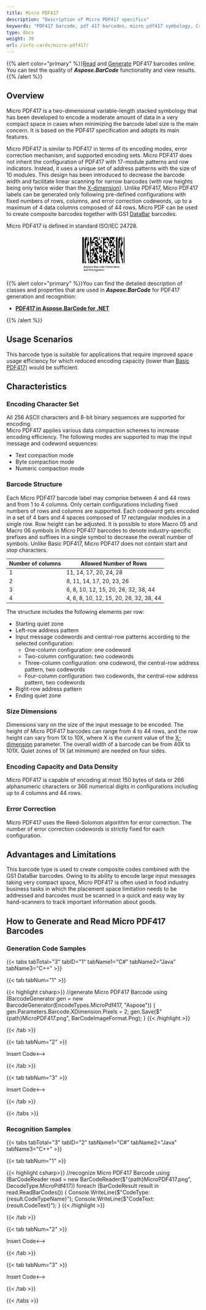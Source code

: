 ```yaml
---
title: Micro PDF417
description: "Description of Micro PDF417 specifics"
keywords: "PDF417 barcode, pdf 417 barcodes, micro pdf417 symbology, Create pdf417 barcodes, Read micro pdf417 barcode, what is micro pdf417, pdf 417 barcodes, generate micro pdf417, matrix barcodes, 2D symbology, micro pdf417 specification, pdf417 generator, pdf417 reader, recognize micro pdf 417, scan micro pdf417"
type: docs
weight: 30
url: /info-cards/micro-pdf417/
---
```

{{% alert color="primary" %}}[Read](https://products.aspose.app/barcode/recognize/pdf417) and [Generate](https://products.aspose.app/barcode/generate/pdf417) PDF417 barcodes online. You can test the quality of ***Aspose.BarCode*** functionality and view results.{{% /alert %}}

## **Overview**
Micro PDF417 is a two-dimensional variable-length stacked symbology that has been developed to encode a moderate amount of data in a very compact space in cases when minimizing the barcode label size is the main concern. It is based on the PDF417 specification and adopts its main features. 

Micro PDF417 is similar to PDF417 in terms of its encoding modes, error correction mechanism, and supported encoding sets. Micro PDF417 does not inherit the configuration of PDF417 with 17-module patterns and row indicators. Instead, it uses a unique set of address patterns with the size of 10 modules. This design has been introduced to decrease the barcode width and facilitate linear scanning for narrow barcodes (with row heights being only twice wider than the [X-dimension](/barcode/info-cards/x-dimension/)). Unlike PDF417, Micro PDF417 labels can be generated only following pre-defined configurations with fixed numbers of rows, columns, and error correction codewords, up to a maximum of 4 data columns composed of 44 rows. Micro PDF can be used to create composite barcodes together with GS1 [DataBar](/barcode/info-cards/databar-family) barcodes.

Micro PDF417 is defined in standard ISO/IEC 24728.

<p align="center"><img src="micropdf417code.png" alt="Micro PDF417 Barcode"></p>

{{% alert color="primary" %}}You can find the detailed description of classes and properties that are used in ***Aspose.BarCode*** for PDF417 generation and recognition:
- [**PDF417 in Aspose.BarCode for .NET**](/barcode/net/pdf417-and-macropdf417-barcode/)

{{% /alert %}} 

## **Usage Scenarios**
This barcode type is suitable for applications that require improved space usage efficiency for which reduced encoding capacity (lower than [Basic PDF417](/barcode/info-cards/pdf417-family/)) would be sufficient.

## **Characteristics**
### **Encoding Character Set**
All 256 ASCII characters and 8-bit binary sequences are supported for encoding.  
Micro PDF417 applies various data compaction schemes to increase encoding efficiency. The following modes are supported to map the input message and codeword sequences:
- Text compaction mode
- Byte compaction mode
- Numeric compaction mode

### **Barcode Structure**
Each Micro PDF417 barcode label may comprise between 4 and 44 rows and from 1 to 4 columns. Only certain configurations including fixed numbers of rows and columns are supported. Each codeword gets encoded in a set of 4 bars and 4 spaces composed of 17 rectangular modules in a single row. Row height can be adjusted. It is possible to store Macro 05 and Macro 06 symbols in Micro PDF417 barcodes to denote industry-specific prefixes and suffixes in a single symbol to decrease the overall number of symbols. Unlike Basic PDF417, Micro PDF417 does not contain start and stop characters.
  
|Number of columns|Allowed Number of Rows|
|---|---|
|1|11, 14, 17, 20, 24, 28|
|2|8, 11, 14, 17, 20, 23, 26|
|3|6, 8, 10, 12, 15, 20, 26, 32, 38, 44|
|4|4, 6, 8, 10, 12, 15, 20, 26, 32, 38, 44|
  
The structure includes the following elements per row:
- Starting quiet zone
- Left-row address pattern
- Input message codewords and central-row patterns according to the selected configuration:
    - One-column configuration: one codeword
    - Two-column configuration: two codewords
    - Three-column configuration: one codeword, the central-row address pattern, two codewords
    - Four-column configuration: two codewords, the central-row address pattern, two codewords
- Right-row address pattern
- Ending quiet zone

### **Size Dimensions**
Dimensions vary on the size of the input message to be encoded. The height of Micro PDF417 barcodes can range from 4 to 44 rows, and the row height can vary from 1X to 10X, where X is the current value of the [X-dimension](/barcode/info-cards/x-dimension/) parameter. The overall width of a barcode can be from 40X to 101X. Quiet zones of 1X (at minimum) are needed on four sides.

### **Encoding Capacity and Data Density**
Micro PDF417 is capable of encoding at most 150 bytes of data or 266 alphanumeric characters or 366 numerical digits in configurations including up to 4 columns and 44 rows.

### **Error Correction**
Micro PDF417 uses the Reed-Solomon algorithm for error correction. The number of error correction codewords is strictly fixed for each configuration.

## **Advantages and Limitations**
This barcode type is used to create composite codes combined with the GS1 DataBar barcodes. Owing to its ability to encode large input messages taking very compact space, Micro PDF417 is often used in food industry business tasks in which the placement space limitation needs to be addressed and barcodes must be scanned in a quick and easy way by hand-scanners to track important information about goods.

## **How to Generate and Read Micro PDF417 Barcodes**
### **Generation Code Samples**

{{< tabs tabTotal="3" tabID="1" tabName1="C#" tabName2="Java" tabName3="C++" >}}

{{< tab tabNum="1" >}}

{{< highlight csharp>}}
//generate Micro PDF417 Barcode
using (BarcodeGenerator gen = new BarcodeGenerator(EncodeTypes.MicroPdf417, "Aspose"))
{
    gen.Parameters.Barcode.XDimension.Pixels = 2;
    gen.Save($"{path}MicroPDF417.png", BarCodeImageFormat.Png);
}
{{< /highlight >}}

{{< /tab >}}

{{< tab tabNum="2" >}}

<!-->Insert Code<-->

{{< /tab >}}

{{< tab tabNum="3" >}}

<!-->Insert Code<-->

{{< /tab >}}

{{< /tabs >}}

### **Recognition Samples**

{{< tabs tabTotal="3" tabID="2" tabName1="C#" tabName2="Java" tabName3="C++" >}}

{{< tab tabNum="1" >}}

{{< highlight csharp>}}
//recognize Micro PDF417 Barcode
using (BarCodeReader read = new BarCodeReader($"{path}MicroPDF417.png", DecodeType.MicroPdf417))
    foreach (BarCodeResult result in read.ReadBarCodes())
    {
        Console.WriteLine($"CodeType:{result.CodeTypeName}");
        Console.WriteLine($"CodeText:{result.CodeText}");
    }
{{< /highlight >}}


{{< /tab >}}

{{< tab tabNum="2" >}}

<!-->Insert Code<-->

{{< /tab >}}

{{< tab tabNum="3" >}}

<!-->Insert Code<-->

{{< /tab >}}

{{< /tabs >}}
